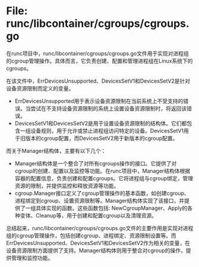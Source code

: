 # File: runc/libcontainer/cgroups/cgroups.go

在runc项目中，runc/libcontainer/cgroups/cgroups.go文件用于实现对进程组的cgroup管理操作。具体而言，它负责创建、配置和管理进程组在Linux系统下的cgroups。

在该文件中，ErrDevicesUnsupported、DevicesSetV1和DevicesSetV2是针对设备资源限制而定义的变量。

- ErrDevicesUnsupported用于表示设备资源限制在当前系统上不受支持的错误。当尝试在不支持设备资源限制的系统上设置设备资源限制时，将返回该错误。
- DevicesSetV1和DevicesSetV2是用于设置设备资源限制的结构体。它们都包含一组设备规则，用于允许或禁止进程组访问特定的设备。DevicesSetV1用于旧版本的cgroup配置，而DevicesSetV2用于新版本的cgroup配置。

而关于Manager结构体，主要有以下几个：

- Manager结构体是一个整合了对所有cgroups操作的接口。它提供了对cgroup的创建、配置以及监控等功能。在runc项目中，Manager结构体根据容器的配置信息，负责创建和配置cgroups。它将进程组与cgroup绑定，管理资源的限制，并提供监控和释放资源等功能。
- cgroup.Manager接口定义了cgroup管理操作的基本函数，如创建cgroup、进程绑定到cgroup、设置资源限制等。Manager结构体实现了该接口，并提供了一组具体实现的函数。这些函数包括: NewCgroupManager、Apply的各种变体、Cleanup等，用于创建和配置cgroup以及清理资源。

总结起来，runc/libcontainer/cgroups/cgroups.go文件的主要作用是实现对进程组的cgroup管理操作，包括创建cgroup、进程绑定、资源限制设置等。而ErrDevicesUnsupported、DevicesSetV1和DevicesSetV2作为相关的变量，在设备资源限制方面提供了支持。Manager结构体则用于整合对cgroup的操作，提供管理和监控功能。

